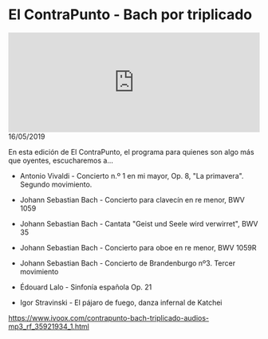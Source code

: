 # El ContraPunto - Bach por triplicado
<iframe id='audio_88903085' frameborder='0' allowfullscreen='' scrolling='no' height='200' style='width:100%;' src='https://www.ivoox.com/player_ej_35921934_6_1.html' loading='lazy'></iframe>16/05/2019

En esta edición de El ContraPunto, el programa para quienes son algo más que oyentes, escucharemos a… 

 - Antonio Vivaldi - Concierto n.º 1 en mi mayor, Op. 8, "La primavera". Segundo movimiento.

 - Johann Sebastian Bach - Concierto para clavecín en re menor, BWV 1059

 - Johann Sebastian Bach - Cantata "Geist und Seele wird verwirret", BWV 35

 - Johann Sebastian Bach - Concierto para oboe en re menor, BWV 1059R

 - Johann Sebastian Bach - Concierto de Brandenburgo nº3. Tercer movimiento

 - Édouard Lalo - Sinfonía española Op. 21

 - Igor Stravinski - El pájaro de fuego, danza infernal de Katchei

https://www.ivoox.com/contrapunto-bach-triplicado-audios-mp3_rf_35921934_1.html
